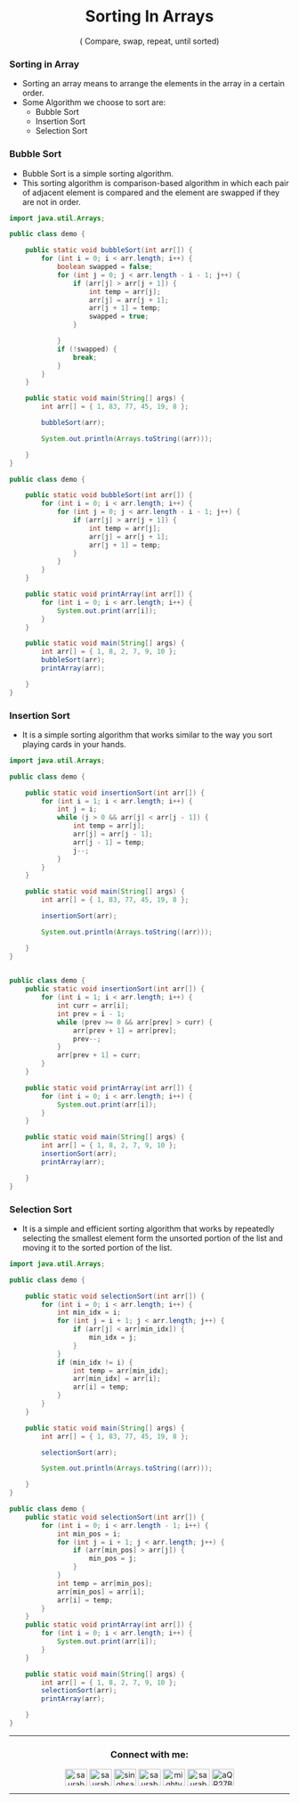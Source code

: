 <h1 align="center"> Sorting In Arrays   </h1>
<p align="center" > (
Compare, swap, repeat, until sorted) </p>

### Sorting  in Array
+ Sorting an array means to arrange the elements in the array in a certain order.
+ Some Algorithm we choose to sort are:
    + Bubble Sort
    + Insertion Sort
    + Selection Sort

### Bubble Sort
+ Bubble Sort is a simple sorting algorithm.
+ This sorting algorithm is comparison-based algorithm in which each pair of adjacent element is compared and the element are swapped if they are not in order. 

```java
import java.util.Arrays;

public class demo {

    public static void bubbleSort(int arr[]) {
        for (int i = 0; i < arr.length; i++) {
            boolean swapped = false;
            for (int j = 0; j < arr.length - i - 1; j++) {
                if (arr[j] > arr[j + 1]) {
                    int temp = arr[j];
                    arr[j] = arr[j + 1];
                    arr[j + 1] = temp;
                    swapped = true;
                }

            }
            if (!swapped) {
                break;
            }
        }
    }

    public static void main(String[] args) {
        int arr[] = { 1, 83, 77, 45, 19, 8 };

        bubbleSort(arr);

        System.out.println(Arrays.toString((arr)));

    }
}
```
```java
public class demo {

    public static void bubbleSort(int arr[]) {
        for (int i = 0; i < arr.length; i++) {
            for (int j = 0; j < arr.length - i - 1; j++) {
                if (arr[j] > arr[j + 1]) {
                    int temp = arr[j];
                    arr[j] = arr[j + 1];
                    arr[j + 1] = temp;
                }
            }
        }
    }

    public static void printArray(int arr[]) {
        for (int i = 0; i < arr.length; i++) {
            System.out.print(arr[i]);
        }
    }

    public static void main(String[] args) {
        int arr[] = { 1, 8, 2, 7, 9, 10 };
        bubbleSort(arr);
        printArray(arr);

    }
}

```


### Insertion Sort
+ It is a simple sorting algorithm that works similar to the way you sort playing cards in your hands.

```java
import java.util.Arrays;

public class demo {

    public static void insertionSort(int arr[]) {
        for (int i = 1; i < arr.length; i++) {
            int j = i;
            while (j > 0 && arr[j] < arr[j - 1]) {
                int temp = arr[j];
                arr[j] = arr[j - 1];
                arr[j - 1] = temp;
                j--;
            }
        }
    }

    public static void main(String[] args) {
        int arr[] = { 1, 83, 77, 45, 19, 8 };

        insertionSort(arr);

        System.out.println(Arrays.toString((arr)));

    }
}
  

```
```java
public class demo {
    public static void insertionSort(int arr[]) {
        for (int i = 1; i < arr.length; i++) {
            int curr = arr[i];
            int prev = i - 1;
            while (prev >= 0 && arr[prev] > curr) {
                arr[prev + 1] = arr[prev];
                prev--;
            }
            arr[prev + 1] = curr;
        }
    }

    public static void printArray(int arr[]) {
        for (int i = 0; i < arr.length; i++) {
            System.out.print(arr[i]);
        }
    }

    public static void main(String[] args) {
        int arr[] = { 1, 8, 2, 7, 9, 10 };
        insertionSort(arr);
        printArray(arr);

    }
}

```


### Selection Sort
+ It is a simple and efficient sorting algorithm that works by repeatedly selecting the smallest element form the unsorted portion of the list and moving it to the sorted portion of the list. 

```java
import java.util.Arrays;

public class demo {

    public static void selectionSort(int arr[]) {
        for (int i = 0; i < arr.length; i++) {
            int min_idx = i;
            for (int j = i + 1; j < arr.length; j++) {
                if (arr[j] < arr[min_idx]) {
                    min_idx = j;
                }
            }
            if (min_idx != i) {
                int temp = arr[min_idx];
                arr[min_idx] = arr[i];
                arr[i] = temp;
            }
        }
    }

    public static void main(String[] args) {
        int arr[] = { 1, 83, 77, 45, 19, 8 };

        selectionSort(arr);

        System.out.println(Arrays.toString((arr)));

    }
}
```

```java
public class demo {
    public static void selectionSort(int arr[]) {
        for (int i = 0; i < arr.length - 1; i++) {
            int min_pos = i;
            for (int j = i + 1; j < arr.length; j++) {
                if (arr[min_pos] > arr[j]) {
                    min_pos = j;
                }
            }
            int temp = arr[min_pos];
            arr[min_pos] = arr[i];
            arr[i] = temp;
        }
    }
    public static void printArray(int arr[]) {
        for (int i = 0; i < arr.length; i++) {
            System.out.print(arr[i]);
        }
    }

    public static void main(String[] args) {
        int arr[] = { 1, 8, 2, 7, 9, 10 };
        selectionSort(arr);
        printArray(arr);

    }
}


```
 






---

<h3 align="center">Connect with me:</h3>
<p align="center">
<a href="https://twitter.com/saurabhbahadur" target="blank"><img align="center" src="https://raw.githubusercontent.com/rahuldkjain/github-profile-readme-generator/master/src/images/icons/Social/twitter.svg" alt="saurabhbahadur" height="30" width="40" /></a>
<a href="https://linkedin.com/in/saurabhbahadur" target="blank"><img align="center" src="https://raw.githubusercontent.com/rahuldkjain/github-profile-readme-generator/master/src/images/icons/Social/linked-in-alt.svg" alt="saurabhbahadur" height="30" width="40" /></a>
<a href="https://fb.com/singhsaurabhbahadur" target="blank"><img align="center" src="https://raw.githubusercontent.com/rahuldkjain/github-profile-readme-generator/master/src/images/icons/Social/facebook.svg" alt="singhsaurabhbahadur" height="30" width="40" /></a>
<a href="https://instagram.com/saurabhbahadur_" target="blank"><img align="center" src="https://raw.githubusercontent.com/rahuldkjain/github-profile-readme-generator/master/src/images/icons/Social/instagram.svg" alt="saurabhbahadur_" height="30" width="40" /></a>
<a href="https://www.youtube.com/c/mighty saur" target="blank"><img align="center" src="https://raw.githubusercontent.com/rahuldkjain/github-profile-readme-generator/master/src/images/icons/Social/youtube.svg" alt="mighty saur" height="30" width="40" /></a>
<a href="https://www.hackerrank.com/saurabhbahadur" target="blank"><img align="center" src="https://raw.githubusercontent.com/rahuldkjain/github-profile-readme-generator/master/src/images/icons/Social/hackerrank.svg" alt="saurabhbahadur" height="30" width="40" /></a>
<a href="https://discord.gg/aQR27Bg7de" target="blank"><img align="center" src="https://raw.githubusercontent.com/rahuldkjain/github-profile-readme-generator/master/src/images/icons/Social/discord.svg" alt="aQR27Bg7de" height="30" width="40" /></a>
</p>

---
